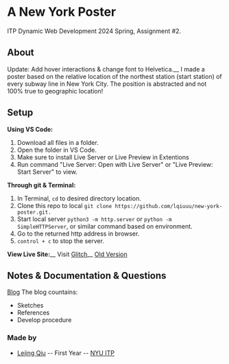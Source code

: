 # A New York Poster
ITP Dynamic Web Development 2024 Spring, Assignment #2.

## About
Update: Add hover interactions & change font to Helvetica.__
I made a poster based on the relative location of the northest station (start station) of every subway line in New York City. The position is abstracted and not 100% true to geographic location!

## Setup

**Using VS Code:**
1. Download all files in a folder.
2. Open the folder in VS Code.
3. Make sure to install Live Server or Live Preview in Extentions
4. Run command "Live Server: Open with Live Server" or "Live Preview: Start Server" to view.

**Through git & Terminal:**
1. In Terminal, `cd` to desired directory location.
2. Clone this repo to local `git clone https://github.com/lqiuuu/new-york-poster.git.`
3. Start local server `python3 -m http.server` or `python -m SimpleHTTPServer`, or similar command based on environment.
4. Go to the returned http address in browser.
5. `control + c` to stop the server.

**View Live Site:**__
Visit [Glitch](https://relic-legend-cement.glitch.me)__
[Old Version](https://pineapple-bald-abrosaurus.glitch.me)

## Notes & Documentation & Questions
[Blog](https://lejingqiu.notion.site/Assignment-2-5fc274ac831047549fd95ec0ee882823?pvs=4)
The blog countains:
* Sketches
* References
* Develop procedure


### Made by

* [Lejing Qiu](https://lejingqiu.com) -- First Year -- [NYU ITP](https://itp.nyu.edu)